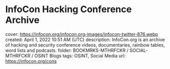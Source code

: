 # InfoCon Hacking Conference Archive

cover: https://infocon.org/infocon.org-images/infocon-twitter-876.webp
created: April 1, 2022 10:51 AM (UTC)
description: InfoCon.org is an archive of hacking and security conference videos, documentaries, rainbow tables, word lists and podcasts.
folder: BOOKMRKS-MTHRFCKR / SOCIAL-MTHRFCKR / OSINT Blogs
tags: OSINT, Social Media
url: https://infocon.org/cons